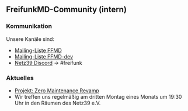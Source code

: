 ## FreifunkMD-Community (intern)

### Kommunikation

Unsere Kanäle sind:
* [Mailing-Liste FFMD](https://lists.netz39.de/listinfo/netz39-ffmd)
* [Mailing-Liste FFMD-dev](https://lists.netz39.de/listinfo/netz39-ffmd-dev)
* [Netz39 Discord](https://discord.com/invite/8FcDvAf) → #freifunk

### Aktuelles

* [Projekt: Zero Maintenance Revamp](https://github.com/orgs/FreifunkMD/projects/2)
* Wir treffen uns regelmäßig am dritten Montag eines Monats um 19:30 Uhr in den Räumen des Netz39 e.V.
